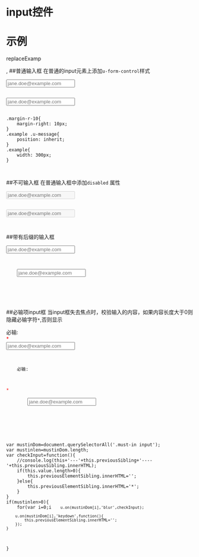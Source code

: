 # input控件


# 示例

replaceExamp

<!--### 示例1

示例1说明

### 示例2

示例2说-->


,
##普通输入框
在普通的input元素上添加`u-form-control`样式
<div class="example-content"><input type="text" class="u-form-control" id="exampleInput3"  placeholder="jane.doe@example.com"></div>

<div class="example-content ex-hide"><style>
.margin-r-10{
    margin-right: 10px; 
}
.example .u-message{
    position: inherit;
}
.example{
	width: 300px;
}


</style></div>

<div class="examples-code"><pre><code>
<input type="text" class="u-form-control" id="exampleInput3"  placeholder="jane.doe@example.com"></code></pre>
</div>

<div class="examples-code"><pre><code>
.margin-r-10{
    margin-right: 10px; 
}
.example .u-message{
    position: inherit;
}
.example{
	width: 300px;
}

</code></pre>
</div>




##不可输入框
在普通输入框中添加`disabled` 属性

<div class="example-content"><input type="text" class="u-form-control" id="exampleInput3" disabled placeholder="jane.doe@example.com">
</div>

<div class="example-content ex-hide"><style>

</style></div>

<div class="examples-code"><pre><code>
<input type="text" class="u-form-control" id="exampleInput3" disabled placeholder="jane.doe@example.com">
</code></pre>
</div>

<div class="examples-code"><pre><code>
</code></pre>
</div>




##带有后缀的输入框

<div class="example-content"><div class="u-input-group u-has-feedback">
    <input type="email" class="u-form-control" placeholder="jane.doe@example.com">
    <span class="u-form-control-feedback uf uf-magnifyingglass"></span>
</div></div>

<div class="example-content ex-hide"><style>

</style></div>

<script>

</script>

<div class="examples-code"><pre><code>
<div class="u-input-group u-has-feedback">
    <input type="email" class="u-form-control" placeholder="jane.doe@example.com">
    <span class="u-form-control-feedback uf uf-magnifyingglass"></span>
</div></code></pre>
</div>

<div class="examples-code"><pre><code>
</code></pre>
</div>

<div class="examples-code"><pre><code>
</code></pre>
</div>



##必输项input框
当input框失去焦点时，校验输入的内容，如果内容长度大于0则隐藏必输字符`*`,否则显示
<div class="example-content"><div class="u-form-group">
    <label for="exampleInput3">必输:</label>
    <div class="u-input-group u-has-feedback must-in">
        <div class="u-input-group-before " style="color: red;">*</div>
        <input type="text" class="u-form-control" id="exampleInput3" placeholder="jane.doe@example.com">
        <span class="u-form-control-feedback uf uf-magnifyingglass"></span>
    </div>
</div></div>

<div class="example-content ex-hide"><style>

</style></div>

<script>
var mustinDom=document.querySelectorAll('.must-in input');
var mustinlen=mustinDom.length;
var checkInput=function(){
    //console.log(this+'---'+this.previousSibling+'----'+this.previousSibling.innerHTML);
    if(this.value.length>0){
        this.previousElementSibling.innerHTML='';
    }else{
        this.previousElementSibling.innerHTML='*';
    }
}
if(mustinlen>0){
    for(var i=0;i<mustinlen;i++){
        
        u.on(mustinDom[i],'blur',checkInput);

        u.on(mustinDom[i],'keydown',function(){
        	this.previousElementSibling.innerHTML='';
        });
    }
}

</script>

<div class="examples-code"><pre><code>
<div class="u-form-group">
    <label for="exampleInput3">必输:</label>
    <div class="u-input-group u-has-feedback must-in">
        <div class="u-input-group-before " style="color: red;">*</div>
        <input type="text" class="u-form-control" id="exampleInput3" placeholder="jane.doe@example.com">
        <span class="u-form-control-feedback uf uf-magnifyingglass"></span>
    </div>
</div></code></pre>
</div>

<div class="examples-code"><pre><code>
</code></pre>
</div>

<div class="examples-code"><pre><code>
var mustinDom=document.querySelectorAll('.must-in input');
var mustinlen=mustinDom.length;
var checkInput=function(){
    //console.log(this+'---'+this.previousSibling+'----'+this.previousSibling.innerHTML);
    if(this.value.length>0){
        this.previousElementSibling.innerHTML='';
    }else{
        this.previousElementSibling.innerHTML='*';
    }
}
if(mustinlen>0){
    for(var i=0;i<mustinlen;i++){
        
        u.on(mustinDom[i],'blur',checkInput);

        u.on(mustinDom[i],'keydown',function(){
        	this.previousElementSibling.innerHTML='';
        });
    }
}
</code></pre>
</div>

